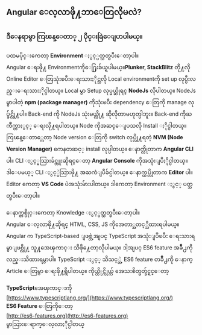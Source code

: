 


## Angular ေလ့လာဖို႔ဘာေတြလိုမလဲ?


### ဒီေနရာမွာ ကြၽန္ေတာ္ ၂ ပိုင္းခြဲေျပာပါမယ္။


ပထမပိုင္းကေတာ့ **Environment** ႏွင့္ပတ္သတ္ၿပီးေတာ့ပါ။ <br /> Angular ေရးဖို႔ Environmentကိုေ႐ြးခ်ယ္ရပါမယ္။**Plunker, StackBlitz** တို႔လို Online Editor ေတြသုံးၿပီးေရးသားႏိုင္သလို Local environmentကို set up လုပ္ပီးလည္းေရးသားႏိုင္ပါတယ္။ Local မွာ Setup လုပ္မယ္ဆိုရင္ **NodeJs** လိုပါတယ္။ 
NodeJs မွာပါတဲ့ **npm (package manager)** ကိုသုံးၿပီး dependency ေတြကို manage လုပ္ခ်င္လို႔ပါ။ Back-end ကို NodeJs သုံးမယ္လို႔ ဆိုလိုတာမဟုတ္ပါဘူး။ Back-end ကိုႀကိဳက္တာႏွင့္ ေရးလို႔ရပါတယ္။ Node ကိုအဆင္ေျပသလို Install ႏိုင္ပါတယ္။ ကြၽန္ေတာ္ကေတာ့ Node version ေတြကို switch လုပ္လို႔ရတဲ့ **NVM (Node Version Manager)** ကေနတဆင့္ install လုပ္ပါတယ္။ 
ေနာက္လိုတာက **Angular CLI** ပါ။ CLI ႏွင့္မသြားခ်င္ဘူးဆိုရင္ေတာ့ **Angular Console** ကိုအသုံးျပဳႏိုင္ပါတယ္။ ဒါေပမယ့္ CLI ႏွင့္ပဲသြားဖို႔ အႀကံျပဳခ်င္ပါတယ္။ ေနာက္ထပ္လိုတာက **Editor** ပါ။ Editor ကေတာ့ **VS Code** ပဲအသုံးမ်ားပါတယ္။ ဒါကေတာ့ Environment ႏွင့္ ပတ္သတ္ၿပီးေတာ့ပါ။


ေနာက္တစ္ပိုင္းကေတာ့ Knowledge ႏွင့္ပတ္သတ္ၿပီးေတာ့ပါ။ <br /> Angular ေလ့လာဖို႔ဆိုရင္ HTML, CSS, JS ကိုအေတာ္အတင့္သိထားရပါမယ္။ Angular က TypeScript-based ျဖစ္တဲ့အျပင္ TypeScript အသုံးျပဳၿပီး ေရးသားရမွာျဖစ္လို႔ သူ႔အေၾကာင္း သိဖို႔ေတာ့လိုပါမယ္။ ဒါ့အျပင္ ES6 feature အခ်ိဳ႕ကိုလည္းသိထားရမွာပါ။ TypeScript ႏွင့္ သိသင့္တဲ့ ES6 feature တခ်ိဳ႕ကို ေနာက္ Article ေတြမွာ ေရးဖို႔ရွိပါတယ္။ ကိုယ္တိုင္ကိုယ္က် အေသးစိတ္ဖတ္ခ်င္ရင္ေတာ့ 

**TypeScript**အေၾကာင္းကို <br /> 
[https://www.typescriptlang.org/](https://www.typescriptlang.org/)<br />
**ES6 Feature** ေတြကိုေတာ့ <br/>
[http://es6-features.org](http://es6-features.org) <br />
မွာသြားေရာက္ေလ့လာႏိုင္ပါတယ္
